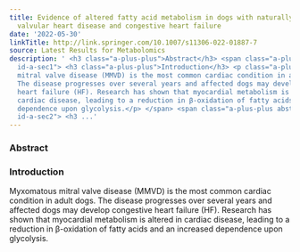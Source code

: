 ```yaml
---
title: Evidence of altered fatty acid metabolism in dogs with naturally occurring
  valvular heart disease and congestive heart failure
date: '2022-05-30'
linkTitle: http://link.springer.com/10.1007/s11306-022-01887-7
source: Latest Results for Metabolomics
description: ' <h3 class="a-plus-plus">Abstract</h3> <span class="a-plus-plus abstract-section
  id-a-sec1"> <h3 class="a-plus-plus">Introduction</h3> <p class="a-plus-plus">Myxomatous
  mitral valve disease (MMVD) is the most common cardiac condition in adult dogs.
  The disease progresses over several years and affected dogs may develop congestive
  heart failure (HF). Research has shown that myocardial metabolism is altered in
  cardiac disease, leading to a reduction in β-oxidation of fatty acids and an increased
  dependence upon glycolysis.</p> </span> <span class="a-plus-plus abstract-section
  id-a-sec2"> <h3 ...'
---
```

 <h3 class="a-plus-plus">Abstract</h3> <span class="a-plus-plus abstract-section id-a-sec1"> <h3 class="a-plus-plus">Introduction</h3> <p class="a-plus-plus">Myxomatous mitral valve disease (MMVD) is the most common cardiac condition in adult dogs. The disease progresses over several years and affected dogs may develop congestive heart failure (HF). Research has shown that myocardial metabolism is altered in cardiac disease, leading to a reduction in β-oxidation of fatty acids and an increased dependence upon glycolysis.</p> </span> <span class="a-plus-plus abstract-section id-a-sec2"> <h3 ...